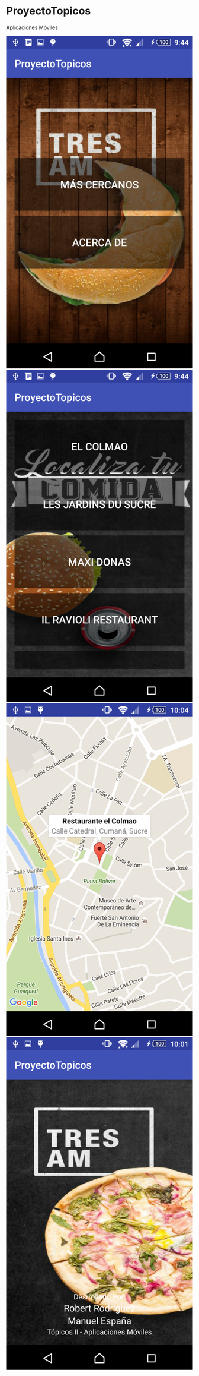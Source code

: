# ProyectoTopicos
Aplicaciones Móviles

![alt tag](inicio.png)
![alt tag](cercanos.png)
![alt tag](mapa.png)
![alt tag](acerca.png)
